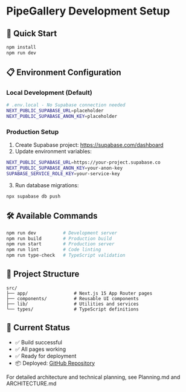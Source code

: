 # PipeGallery Development Setup

## 🚀 Quick Start

```bash
npm install
npm run dev
```

## 📋 Environment Configuration

### Local Development (Default)
```bash
# .env.local - No Supabase connection needed
NEXT_PUBLIC_SUPABASE_URL=placeholder
NEXT_PUBLIC_SUPABASE_ANON_KEY=placeholder
```

### Production Setup
1. Create Supabase project: https://supabase.com/dashboard
2. Update environment variables:
```bash
NEXT_PUBLIC_SUPABASE_URL=https://your-project.supabase.co
NEXT_PUBLIC_SUPABASE_ANON_KEY=your-anon-key
SUPABASE_SERVICE_ROLE_KEY=your-service-key
```
3. Run database migrations:
```bash
npx supabase db push
```

## 🛠 Available Commands

```bash
npm run dev          # Development server
npm run build        # Production build
npm run start        # Production server
npm run lint         # Code linting
npm run type-check   # TypeScript validation
```

## 📁 Project Structure

```
src/
├── app/                 # Next.js 15 App Router pages
├── components/          # Reusable UI components
├── lib/                 # Utilities and services
└── types/               # TypeScript definitions
```

## 🎯 Current Status

- ✅ Build successful
- ✅ All pages working
- ✅ Ready for deployment
- 📦 Deployed: [GitHub Repository](https://github.com/dunamis-art-tech/PipeGalleryWeb)

For detailed architecture and technical planning, see Planning.md and ARCHITECTURE.md